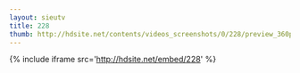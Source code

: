 ```yaml
---
layout: sieutv
title: 228
thumb: http://hdsite.net/contents/videos_screenshots/0/228/preview_360p.mp4.jpg
---
```

{% include iframe src='http://hdsite.net/embed/228' %}
 
